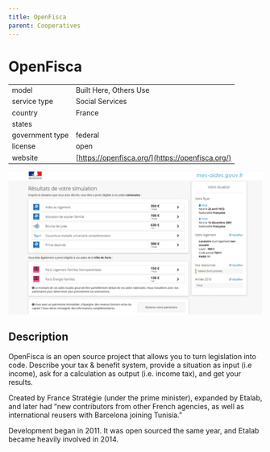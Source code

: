 ```yaml
---
title: OpenFisca
parent: Cooperatives
---
```


# OpenFisca

|                   |                                          |
|:------------------|:-----------------------------------------|
| model             | Built Here, Others Use
| service type      | Social Services
| country           | France
| states            | 
| government type   | federal
| license           | open
| website           | [https://openfisca.org/](https://openfisca.org/)

![openfisca screenshot](images/openfisca.png)

## Description

OpenFisca is an open source project that allows you to turn legislation into code. Describe your tax & benefit system, provide a situation as input (i.e income), ask for a calculation as output (i.e. income tax), and get your results.

Created by France Stratégie (under the prime minister), expanded by Etalab, and later had “new contributors from other French agencies, as well as international reusers with Barcelona joining Tunisia.”

Development began in 2011. It was open sourced the same year, and Etalab became heavily involved in 2014.
